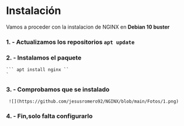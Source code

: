 # Instalación
Vamos a proceder con la instalacion de NGINX en **Debian 10 buster**
### 1. - Actualizamos los repositorios ``` apt update ```

### 2. - Instalamos el paquete
    ``` apt install nginx ``
    `
### 3. - Comprobamos que se instalado
     ![](https://github.com/jesusromero92/NGINX/blob/main/Fotos/1.png)
     
### 4. - Fin,solo falta configurarlo
